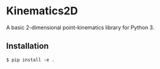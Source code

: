 # Kinematics2D

A basic 2-dimensional point-kinematics library for Python 3.

## Installation

```
$ pip install -e .
```
